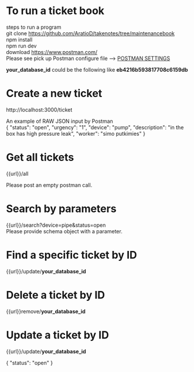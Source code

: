 # To run a ticket book
steps to run a program <br/>
git clone https://github.com/AratioD/takenotes/tree/maintenancebook <br/>
npm install<br/>
npm run dev<br/>
download https://www.postman.com/ <br/>
Please see pick up Postman configure file --> [POSTMAN SETTINGS](https://github.com/AratioD/takenotes/blob/maintenancebook/Maintenance%20book%20application.postman_collection.json)<br/>

**your_database_id** could be the following like **eb4216b593817708c6159db**

# Create a new ticket
http://localhost:3000/ticket

An example of RAW JSON input by Postman
<br/>
{
	"status": "open",
	"urgency": "1",
	"device": "pump",
	"description": "in the box has high pressure leak",
	"worker": "simo putkimies"
}

# Get all tickets
{{url}}/all

Please post an empty postman call.

# Search by parameters
{{url}}/search?device=pipe&status=open <br/>
Please provide schema object with a parameter. <br/>

# Find a specific ticket by ID
{{url}}/update/**your_database_id**

# Delete a ticket by ID
{{url}}remove/**your_database_id**

# Update a ticket by ID
{{url}}/update/**your_database_id**

{
	"status": "open"
}